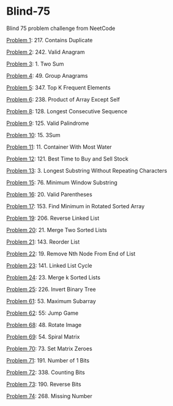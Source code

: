 # Blind-75
Blind 75 problem challenge from NeetCode

[Problem 1](p01.py): 217. Contains Duplicate

[Problem 2](p02.py): 242. Valid Anagram

[Problem 3](p03.py): 1. Two Sum

[Problem 4](p04.py): 49. Group Anagrams

[Problem 5](p05.py): 347. Top K Frequent Elements

[Problem 6](p06.py): 238. Product of Array Except Self

[Problem 8](p08.py): 128. Longest Consecutive Sequence

[Problem 9](p09.py): 125. Valid Palindrome

[Problem 10](p10.py): 15. 3Sum

[Problem 11](p11.py): 11. Container With Most Water

[Problem 12](p12.py): 121. Best Time to Buy and Sell Stock

[Problem 13](p13.py): 3. Longest Substring Without Repeating Characters

[Problem 15](p15.py): 76. Minimum Window Substring

[Problem 16](p16.py): 20. Valid Parentheses

[Problem 17](p17.py): 153. Find Minimum in Rotated Sorted Array

[Problem 19](p19.py): 206. Reverse Linked List

[Problem 20](p20.py): 21. Merge Two Sorted Lists

[Problem 21](p21.py): 143. Reorder List

[Problem 22](p22.py): 19. Remove Nth Node From End of List

[Problem 23](p23.py): 141. Linked List Cycle

[Problem 24](p24.py): 23. Merge k Sorted Lists

[Problem 25](p25.py): 226. Invert Binary Tree

[Problem 61](p61.py): 53. Maximum Subarray

[Problem 62](p62.py): 55: Jump Game

[Problem 68](p68.py): 48. Rotate Image

[Problem 69](p69.py): 54. Spiral Matrix

[Problem 70](p70.py): 73. Set Matrix Zeroes

[Problem 71](p71.py): 191. Number of 1 Bits

[Problem 72](p72.py): 338. Counting Bits

[Problem 73](p73.py): 190. Reverse Bits

[Problem 74](p74.py): 268. Missing Number